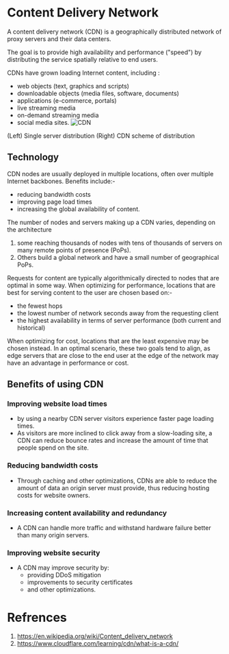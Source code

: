 # Content Delivery Network

A content delivery network (CDN) is a geographically distributed network of proxy servers and their data centers. 

The goal is to provide high availability and performance ("speed") by distributing the service spatially relative to end users. 

CDNs have grown loading Internet content, including :
* web objects (text, graphics and scripts)
* downloadable objects (media files, software, documents)
* applications (e-commerce, portals)
* live streaming media
* on-demand streaming media 
* social media sites.
![CDN](https://upload.wikimedia.org/wikipedia/commons/thumb/2/26/NCDN_-_CDN.svg/800px-NCDN_-_CDN.svg.png)
 
 (Left) Single server distribution (Right) CDN scheme of distribution

## Technology

CDN nodes are usually deployed in multiple locations, often over multiple Internet backbones. Benefits include:- 
* reducing bandwidth costs
* improving page load times 
* increasing the global availability of content. 

The number of nodes and servers making up a CDN varies, depending on the architecture
1. some reaching thousands of nodes with tens of thousands of servers on many remote points of presence (PoPs). 
2. Others build a global network and have a small number of geographical PoPs.

Requests for content are typically algorithmically directed to nodes that are optimal in some way. When optimizing for performance, locations that are best for serving content to the user are chosen based on:-
* the fewest hops
* the lowest number of network seconds away from the requesting client 
* the highest availability in terms of server performance (both current and historical) 

When optimizing for cost, locations that are the least expensive may be chosen instead. In an optimal scenario, these two goals tend to align, as edge servers that are close to the end user at the edge of the network may have an advantage in performance or cost. 

## Benefits of using CDN

### Improving website load times
* by using a nearby CDN server visitors experience faster page loading times. 
* As visitors are more inclined to click away from a slow-loading site, a CDN can reduce bounce rates and increase the amount of time that people spend on the site. 

### Reducing bandwidth costs 
* Through caching and other optimizations, CDNs are able to reduce the amount of data an origin server must provide, thus reducing hosting costs for website owners.
    
### Increasing content availability and redundancy
* A CDN can handle more traffic and withstand hardware failure better than many origin servers.

### Improving website security
* A CDN may improve security by:  
  * providing DDoS mitigation
  * improvements to security certificates 
  * and other optimizations.

# Refrences

1. https://en.wikipedia.org/wiki/Content_delivery_network
2. https://www.cloudflare.com/learning/cdn/what-is-a-cdn/
